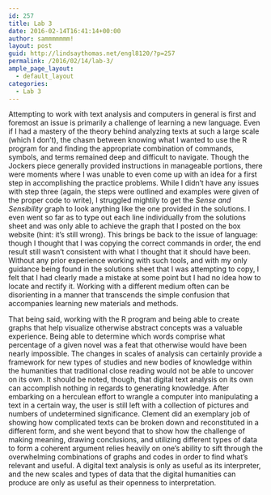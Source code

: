 ```yaml
---
id: 257
title: Lab 3
date: 2016-02-14T16:41:14+00:00
author: sammmmmmm!
layout: post
guid: http://lindsaythomas.net/engl8120/?p=257
permalink: /2016/02/14/lab-3/
ample_page_layout:
  - default_layout
categories:
  - Lab 3
---
```

Attempting to work with text analysis and computers in general is first and foremost an issue is primarily a challenge of learning a new language. Even if I had a mastery of the theory behind analyzing texts at such a large scale (which I don’t), the chasm between knowing what I wanted to use the R program for and finding the appropriate combination of commands, symbols, and terms remained deep and difficult to navigate. Though the Jockers piece generally provided instructions in manageable portions, there were moments where I was unable to even come up with an idea for a first step in accomplishing the practice problems. While I didn’t have any issues with step three (again, the steps were outlined and examples were given of the proper code to write), I struggled mightily to get the _Sense and Sensibility_ graph to look anything like the one provided in the solutions. I even went so far as to type out each line individually from the solutions sheet and was only able to achieve the graph that I posted on the box website (hint: it’s still wrong). This brings be back to the issue of language: though I thought that I was copying the correct commands in order, the end result still wasn’t consistent with what I thought that it should have been. Without any prior experience working with such tools, and with my only guidance being found in the solutions sheet that I was attempting to copy, I felt that I had clearly made a mistake at some point but I had no idea how to locate and rectify it. Working with a different medium often can be disorienting in a manner that transcends the simple confusion that accompanies learning new materials and methods.

That being said, working with the R program and being able to create graphs that help visualize otherwise abstract concepts was a valuable experience. Being able to determine which words comprise what percentage of a given novel was a feat that otherwise would have been nearly impossible. The changes in scales of analysis can certainly provide a framework for new types of studies and new bodies of knowledge within the humanities that traditional close reading would not be able to uncover on its own. It should be noted, though, that digital text analysis on its own can accomplish nothing in regards to generating knowledge. After embarking on a herculean effort to wrangle a computer into manipulating a text in a certain way, the user is still left with a collection of pictures and numbers of undetermined significance. Clement did an exemplary job of showing how complicated texts can be broken down and reconstituted in a different form, and she went beyond that to show how the challenge of making meaning, drawing conclusions, and utilizing different types of data to form a coherent argument relies heavily on one’s ability to sift through the overwhelming combinations of graphs and codes in order to find what’s relevant and useful. A digital text analysis is only as useful as its interpreter, and the new scales and types of data that the digital humanities can produce are only as useful as their openness to interpretation.